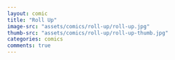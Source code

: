 ```yaml
---
layout: comic
title: "Roll Up"
image-src: "assets/comics/roll-up/roll-up.jpg"
thumb-src: "assets/comics/roll-up/roll-up-thumb.jpg"
categories: comics
comments: true
---
```

